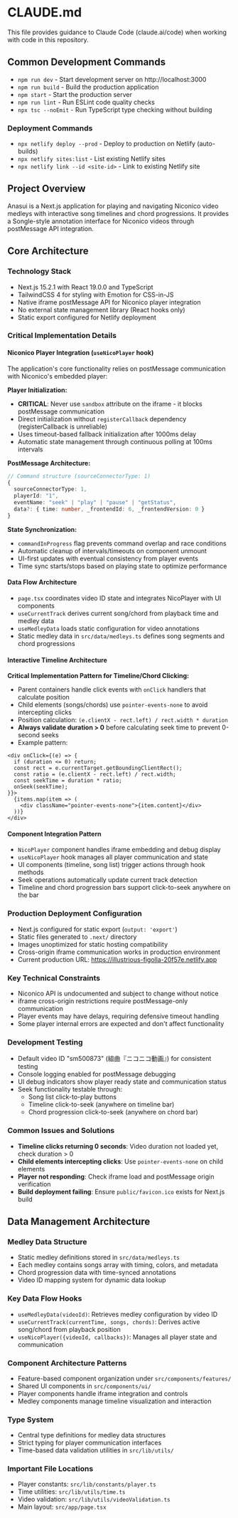 # CLAUDE.md

This file provides guidance to Claude Code (claude.ai/code) when working with code in this repository.

## Common Development Commands

- `npm run dev` - Start development server on http://localhost:3000
- `npm run build` - Build the production application
- `npm start` - Start the production server
- `npm run lint` - Run ESLint code quality checks
- `npx tsc --noEmit` - Run TypeScript type checking without building

### Deployment Commands
- `npx netlify deploy --prod` - Deploy to production on Netlify (auto-builds)
- `npx netlify sites:list` - List existing Netlify sites
- `npx netlify link --id <site-id>` - Link to existing Netlify site

## Project Overview

Anasui is a Next.js application for playing and navigating Niconico video medleys with interactive song timelines and chord progressions. It provides a Songle-style annotation interface for Niconico videos through postMessage API integration.

## Core Architecture

### Technology Stack
- Next.js 15.2.1 with React 19.0.0 and TypeScript
- TailwindCSS 4 for styling with Emotion for CSS-in-JS
- Native iframe postMessage API for Niconico player integration
- No external state management library (React hooks only)
- Static export configured for Netlify deployment

### Critical Implementation Details

#### Niconico Player Integration (`useNicoPlayer` hook)
The application's core functionality relies on postMessage communication with Niconico's embedded player:

**Player Initialization:**
- **CRITICAL**: Never use `sandbox` attribute on the iframe - it blocks postMessage communication
- Direct initialization without `registerCallback` dependency (registerCallback is unreliable)
- Uses timeout-based fallback initialization after 1000ms delay
- Automatic state management through continuous polling at 100ms intervals

**PostMessage Architecture:**
```typescript
// Command structure (sourceConnectorType: 1)
{
  sourceConnectorType: 1,
  playerId: "1",
  eventName: "seek" | "play" | "pause" | "getStatus",
  data?: { time: number, _frontendId: 6, _frontendVersion: 0 }
}
```

**State Synchronization:**
- `commandInProgress` flag prevents command overlap and race conditions
- Automatic cleanup of intervals/timeouts on component unmount
- UI-first updates with eventual consistency from player events
- Time sync starts/stops based on playing state to optimize performance

#### Data Flow Architecture
- `page.tsx` coordinates video ID state and integrates NicoPlayer with UI components
- `useCurrentTrack` derives current song/chord from playback time and medley data
- `useMedleyData` loads static configuration for video annotations
- Static medley data in `src/data/medleys.ts` defines song segments and chord progressions

#### Interactive Timeline Architecture
**Critical Implementation Pattern for Timeline/Chord Clicking:**
- Parent containers handle click events with `onClick` handlers that calculate position
- Child elements (songs/chords) use `pointer-events-none` to avoid intercepting clicks
- Position calculation: `(e.clientX - rect.left) / rect.width * duration`
- **Always validate duration > 0** before calculating seek time to prevent 0-second seeks
- Example pattern:
```tsx
<div onClick={(e) => {
  if (duration <= 0) return;
  const rect = e.currentTarget.getBoundingClientRect();
  const ratio = (e.clientX - rect.left) / rect.width;
  const seekTime = duration * ratio;
  onSeek(seekTime);
}}>
  {items.map(item => (
    <div className="pointer-events-none">{item.content}</div>
  ))}
</div>
```

#### Component Integration Pattern
- `NicoPlayer` component handles iframe embedding and debug display
- `useNicoPlayer` hook manages all player communication and state
- UI components (timeline, song list) trigger actions through hook methods
- Seek operations automatically update current track detection
- Timeline and chord progression bars support click-to-seek anywhere on the bar

### Production Deployment Configuration
- Next.js configured for static export (`output: 'export'`)
- Static files generated to `.next/` directory
- Images unoptimized for static hosting compatibility
- Cross-origin iframe communication works in production environment
- Current production URL: https://illustrious-figolla-20f57e.netlify.app

### Key Technical Constraints
- Niconico API is undocumented and subject to change without notice
- iframe cross-origin restrictions require postMessage-only communication
- Player events may have delays, requiring defensive timeout handling
- Some player internal errors are expected and don't affect functionality

### Development Testing
- Default video ID "sm500873" (組曲『ニコニコ動画』) for consistent testing
- Console logging enabled for postMessage debugging
- UI debug indicators show player ready state and communication status
- Seek functionality testable through:
  - Song list click-to-play buttons
  - Timeline click-to-seek (anywhere on timeline bar)
  - Chord progression click-to-seek (anywhere on chord bar)

### Common Issues and Solutions
- **Timeline clicks returning 0 seconds**: Video duration not loaded yet, check duration > 0
- **Child elements intercepting clicks**: Use `pointer-events-none` on child elements
- **Player not responding**: Check iframe load and postMessage origin verification
- **Build deployment failing**: Ensure `public/favicon.ico` exists for Next.js build

## Data Management Architecture

### Medley Data Structure
- Static medley definitions stored in `src/data/medleys.ts`
- Each medley contains songs array with timing, colors, and metadata
- Chord progression data with time-synced annotations
- Video ID mapping system for dynamic data lookup

### Key Data Flow Hooks
- `useMedleyData(videoId)`: Retrieves medley configuration by video ID
- `useCurrentTrack(currentTime, songs, chords)`: Derives active song/chord from playback position
- `useNicoPlayer({videoId, callbacks})`: Manages all player state and communication

### Component Architecture Patterns
- Feature-based component organization under `src/components/features/`
- Shared UI components in `src/components/ui/`
- Player components handle iframe integration and controls
- Medley components manage timeline visualization and interaction

### Type System
- Central type definitions for medley data structures
- Strict typing for player communication interfaces
- Time-based data validation utilities in `src/lib/utils/`

### Important File Locations
- Player constants: `src/lib/constants/player.ts`
- Time utilities: `src/lib/utils/time.ts`
- Video validation: `src/lib/utils/videoValidation.ts`
- Main layout: `src/app/page.tsx`